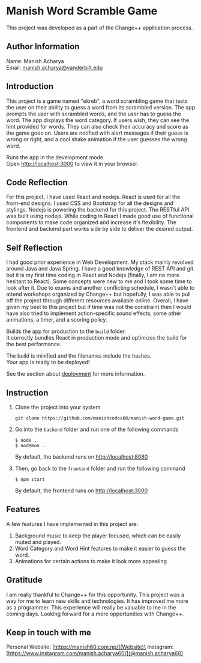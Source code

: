 # Manish Word Scramble Game

This project was developed as a part of the Change++ application process.

## Author Information

Name: Manish Acharya\
Email: manish.acharya@vanderbilt.edu

## Introduction

This project is a game named "ekreb", a word scrambling game that tests the user on their ability to guess a word from its scrambled version. The app prompts the user with scrambled words, and the user has to guess the word. The app displays the word category. If users wish, they can see the hint provided for words. They can also check their accuracy and score as the game goes on. Users are notified with alert messages if their guess is wrong or right, and a cool shake animation if the user guesses the wrong word.

Runs the app in the development mode.\
Open [http://localhost:3000](http://localhost:3000) to view it in your browser.

## Code Reflection

For this project, I have used React and nodejs. React is used for all the front-end designs. I used CSS and Bootstrap for all the designs and stylings. Nodejs is powering the backend for this project. The RESTful API was built using nodejs. While coding in React I made good use of functional components to make code organized and increase it's flexibility. The frontend and backend part works side by side to deliver the desired output. 

## Self Reflection

I had good prior experience in Web Development. My stack mainly revolved around Java and Java Spring. I have a good  knowledge of REST API and git. but it is my first time coding in React and Nodejs (finally, I am no more hesitant to React). Some concepts were new to me and I took some time to look after it. Due to exams and another conflicting schedule, I wasn't able to attend workshops organized by Change++ but hopefully, I was able to pull off the project through different resources available online. Overall, I have given my best to this project but if time was not the constraint then I would have also tried to implement action-specific sound effects, some other animations, a timer, and a scoring policy. 

Builds the app for production to the `build` folder.\
It correctly bundles React in production mode and optimizes the build for the best performance.

The build is minified and the filenames include the hashes.\
Your app is ready to be deployed!

See the section about [deployment](https://facebook.github.io/create-react-app/docs/deployment) for more information.

## Instruction

1. Clone the project into your system
   ```
   git clone https://github.com/manishcodes60/manish-word-game.git
   ```
   
2. Go into the `backend` folder and run one of the following commands
   ```
   $ node .
   $ nodemon .
   ```
   By default, the backend runs on [http://localhost:8080](http://localhost:8080)
   
4. Then, go back to the `frontend` folder and run the following command
   ```
   $ npm start
   ```
   By default, the frontend runs on [http://localhost:3000](http://localhost:3000)
   
## Features

A few features I have implemented in this project are:
1. Background music to keep the player focused, which can be easily muted and played.
2. Word Category and Word Hint features to make it easier to guess the word.
3. Animations for certain actions to make it look more appealing

## Gratitude

I am really thankful to Change++ for this opportunity. This project was a way for me to learn new skills and technologies. It has improved me more as a programmer. This experience will really be valuable to me in the coming days. Looking forward for a more opportunities with Change++.
   
## Keep in touch with me

Personal Website: [https://manish60.com.np/](Website)\
Instagram: [https://www.instagram.com/manish.acharya60/](@manish.acharya60)


